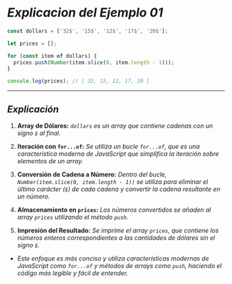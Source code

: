 <!-- Autor: Daniel Benjamin Perez Morales -->
<!-- GitHub: https://github.com/D4nitrix13 -->
<!-- GitLab: https://gitlab.com/D4nitrix13 -->
<!-- Correo electrónico: danielperezdev@proton.me -->

# ***Explicacion del Ejemplo 01***

```javascript
const dollars = ['32$', '15$', '12$', '17$', '20$'];

let prices = [];

for (const item of dollars) {
  prices.push(Number(item.slice(0, item.length - 1)));
}

console.log(prices); // [ 32, 15, 12, 17, 20 ]
```

---

## ***Explicación***

1. **Array de Dólares:** *`dollars` es un array que contiene cadenas con un signo `$` al final.*

2. **Iteración con `for...of`:** *Se utiliza un bucle `for...of`, que es una característica moderna de JavaScript que simplifica la iteración sobre elementos de un array.*

3. **Conversión de Cadena a Número:** *Dentro del bucle, `Number(item.slice(0, item.length - 1))` se utiliza para eliminar el último carácter (`$`) de cada cadena y convertir la cadena resultante en un número.*

4. **Almacenamiento en `prices`:** *Los números convertidos se añaden al array `prices` utilizando el método `push`.*

5. **Impresión del Resultado:** *Se imprime el array `prices`, que contiene los números enteros correspondientes a las cantidades de dólares sin el signo `$`.*

- *Este enfoque es más conciso y utiliza características modernas de JavaScript como `for...of` y métodos de arrays como `push`, haciendo el código más legible y fácil de entender.*
